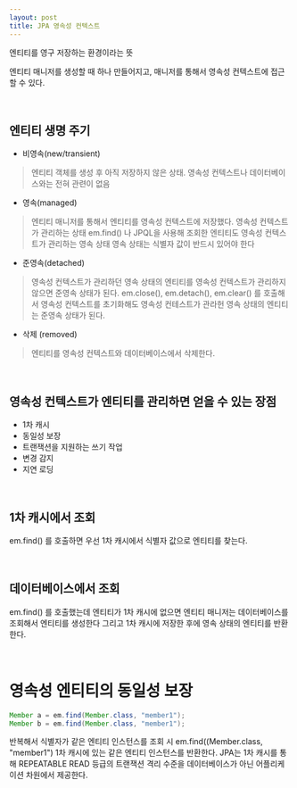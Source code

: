```yaml
---
layout: post
title: JPA 영속성 컨텍스트
---
```


엔티티를 영구 저장하는 환경이라는 뜻 

엔티티 매니저를 생성할 때 하나 만들어지고, 매니저를 통해서 영속성 컨텍스트에 접근할 수 있다. 

&nbsp;
## 엔티티 생명 주기 

- 비영속(new/transient)

>  엔티티 객체를 생성 후 아직 저장하지 않은 상태. 영속성 컨텍스트나 데이터베이스와는 전혀 관련이 없음

- 영속(managed)

> 엔티티 매니저를 통해서 엔티티를 영속성 컨텍스트에 저장했다. 영속성 컨텍스트가 관리하는 상태
> em.find() 나 JPQL을 사용해 조회한 엔티티도 영속성 컨텍스트가 관리하는 영속 상태 
> 영속 상태는 식별자 값이 반드시 있어야 한다 

- 준영속(detached)

> 영속성 컨텍스트가 관리하던 영속 상태의 엔티티를 영속성 컨텍스트가 관리하지 않으면 준영속 상태가 된다. 
> em.close(), em.detach(), em.clear() 를 호출해서 영속성 컨텍스트를 초기화해도 영속성 컨테스트가 관라헌 영속 상태의 엔티티는 준영속 상태가 된다. 

- 삭제 (removed)

> 엔티티를 영속성 컨텍스트와 데이터베이스에서 삭제한다. 


&nbsp;
## 영속성 컨텍스트가 엔티티를 관리하면 얻을 수 있는 장점 

- 1차 캐시
- 동일성 보장
- 트랜잭션을 지원하는 쓰기 작업
- 변경 감지
- 지연 로딩 

&nbsp;
## 1차 캐시에서 조회 

em.find() 를 호출하면 우선 1차 캐시에서 식별자 값으로 엔티티를 찾는다. 

&nbsp;
## 데이터베이스에서 조회 

em.find() 를 호출했는데 엔티티가 1차 캐시에 없으면 엔티티 매니저는 데이터베이스를 조회해서 엔티티를 생성한다 그리고 1차 캐시에 저장한 후에 영속 상태의 엔티티를 반환한다. 

&nbsp;
# 영속성 엔티티의 동일성 보장 

```java
Member a = em.find(Member.class, "member1");
Member b = em.find(Member.class, "member1");
```

반복해서 식별자가 같은 엔티티 인스턴스를 조회 시 em.find((Member.class, "member1") 1차 캐시에 있는 같은 엔티티 인스턴스를 반환한다. JPA는 1차 캐시를 통해 REPEATABLE READ 등급의 트랜잭션 격리 수준을 데이터베이스가 아닌 어플리케이션 차원에서 제공한다. 
